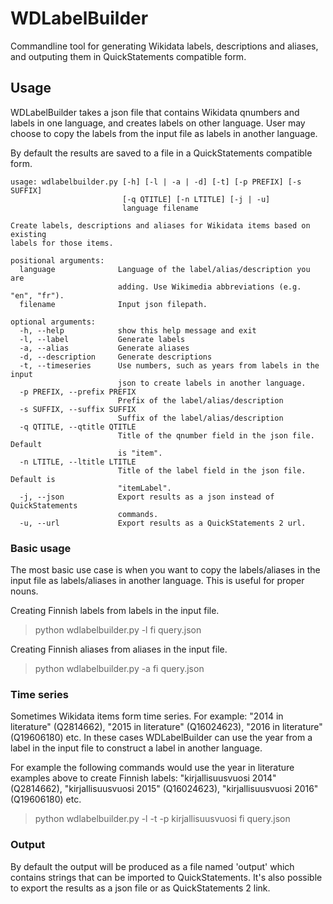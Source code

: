 # WDLabelBuilder
Commandline tool for generating Wikidata labels, descriptions and aliases, and outputing them in QuickStatements compatible form.

## Usage
WDLabelBuilder takes a json file that contains Wikidata qnumbers and labels in one language, and creates labels on other language. User may choose to copy the labels from the input file as labels in another language. 

By default the results are saved to a file in a QuickStatements compatible form.

```
usage: wdlabelbuilder.py [-h] [-l | -a | -d] [-t] [-p PREFIX] [-s SUFFIX]
                         [-q QTITLE] [-n LTITLE] [-j | -u]
                         language filename

Create labels, descriptions and aliases for Wikidata items based on existing
labels for those items.

positional arguments:
  language              Language of the label/alias/description you are
                        adding. Use Wikimedia abbreviations (e.g. "en", "fr").
  filename              Input json filepath.

optional arguments:
  -h, --help            show this help message and exit
  -l, --label           Generate labels
  -a, --alias           Generate aliases
  -d, --description     Generate descriptions
  -t, --timeseries      Use numbers, such as years from labels in the input
                        json to create labels in another language.
  -p PREFIX, --prefix PREFIX
                        Prefix of the label/alias/description
  -s SUFFIX, --suffix SUFFIX
                        Suffix of the label/alias/description
  -q QTITLE, --qtitle QTITLE
                        Title of the qnumber field in the json file. Default
                        is "item".
  -n LTITLE, --ltitle LTITLE
                        Title of the label field in the json file. Default is
                        "itemLabel".
  -j, --json            Export results as a json instead of QuickStatements
                        commands.
  -u, --url             Export results as a QuickStatements 2 url.
```

### Basic usage
The most basic use case is when you want to copy the labels/aliases in the input file as labels/aliases in another language. This is useful for proper nouns.

Creating Finnish labels from labels in the input file.
> python wdlabelbuilder.py -l fi query.json

Creating Finnish aliases from aliases in the input file.
> python wdlabelbuilder.py -a fi query.json

### Time series
Sometimes Wikidata items form time series. For example: "2014 in literature" (Q2814662), "2015 in literature" (Q16024623), "2016 in literature" (Q19606180) etc. In these cases WDLabelBuilder can use the year from a label in the input file to construct a label in another language.

For example the following commands would use the year in literature examples above to create Finnish labels: "kirjallisuusvuosi 2014" (Q2814662), "kirjallisuusvuosi 2015" (Q16024623), "kirjallisuusvuosi 2016" (Q19606180) etc.
> python wdlabelbuilder.py -l -t -p kirjallisuusvuosi fi query.json

### Output
By default the output will be produced as a file named 'output' which contains strings that can be imported to QuickStatements. It's also possible to export the results as a json file or as QuickStatements 2 link. 
